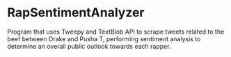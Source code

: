 # RapSentimentAnalyzer
Program that uses Tweepy and TextBlob API to scrape tweets related to the beef between Drake and Pusha T, performing sentiment analysis to determine an overall public outlook towards each rapper.
